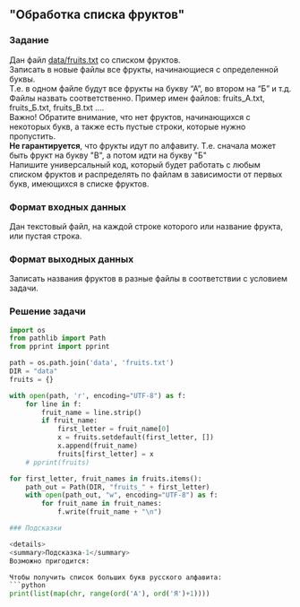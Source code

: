 ## "Обработка списка фруктов"

### Задание

Дан файл [data/fruits.txt](data/fruits.txt) со списком фруктов. \
Записать в новые файлы все фрукты, начинающиеся с определенной буквы. \
Т.е. в одном файле будут все фрукты на букву “А”, во втором на “Б” и т.д. \
Файлы назвать соответственно.
Пример имен файлов: fruits_А.txt, fruits_Б.txt, fruits_В.txt …. \
Важно! Обратите внимание, что нет фруктов, начинающихся с некоторых букв, а также есть пустые строки, которые нужно пропустить. \
**Не гарантируется**, что фрукты идут по алфавиту. Т.е. сначала может быть фрукт на букву "В", а потом идти на букву "Б" \
Напишите универсальный код, который будет работать с любым списком фруктов и распределять по файлам в зависимости от первых букв, имеющихся в списке фруктов.

### Формат входных данных

Дан текстовый файл, на каждой строке которого или название фрукта, или пустая строка.

### Формат выходных данных

Записать названия фруктов в разные файлы в соответствии с условием задачи.

### Решение задачи

```python
import os
from pathlib import Path
from pprint import pprint

path = os.path.join('data', 'fruits.txt')
DIR = "data"
fruits = {}

with open(path, 'r', encoding="UTF-8") as f:
    for line in f:
        fruit_name = line.strip()
        if fruit_name:
            first_letter = fruit_name[0]
            x = fruits.setdefault(first_letter, [])
            x.append(fruit_name)
            fruits[first_letter] = x
    # pprint(fruits)

for first_letter, fruit_names in fruits.items():
    path_out = Path(DIR, "fruits_" + first_letter)
    with open(path_out, "w", encoding="UTF-8") as f:
        for fruit_name in fruit_names:
            f.write(fruit_name + "\n")

### Подсказки

<details>
<summary>Подсказка-1</summary>
Возможно пригодится:

Чтобы получить список больших букв русского алфавита:
```python
print(list(map(chr, range(ord('А'), ord('Я')+1))))
```

</details>
